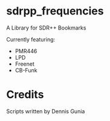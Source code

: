 # sdrpp_frequencies
A Library for SDR++ Bookmarks

Currently featuring:
- PMR446
- LPD
- Freenet
- CB-Funk

# Credits
Scripts written by Dennis Gunia

